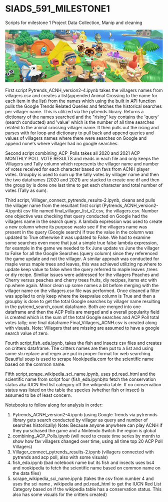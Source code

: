 # SIADS_591_MILESTONE1
Scripts for milestone 1 Project Data Collection, Manip and cleaning

![alt text](https://github.com/limesarelife/SIADS_591_MILESTONE1/blob/main/BANNER-TEST-AC.png)
 
First script Pytrends_ACNH_version2-4.ipynb takes the villagers names from villagers.csv and creates a list(appended Animal Crossing to the name for each item in the list) from the names which using the built in API function pulls the Google Trends Related Queries and fetches the historical searches per villager name. This is utilized via the pytrends library.  Returns a dictionary of the names searched and the "rising" key contains the 'query' (search conducted) and 'value' which is the number of all time searches related to the animal crossing villager name.  It then pulls out the rising and parses with for loop and dictionary to pull back and append queries and values of villagers names where there were searches on Google and append none's where villager had no google searches.

Second script combining_ACP_Polls takes all 2020 and 2021 ACP MONTHLY POLL VOTE RESULTS and reads in each file and only keeps the Villagers and Tally column which represents the villager name and number of votes received for each character based on favs from ACNH player votes.  Groupby is used to sum up the tally votes by villager name and then the two dataframes (2020 and 2021) are stacked to create one df and then the group by is done one last time to get each character and total number of votes (Tally as sum).  

Third script, Villager_connect_pytrends_results-2.ipynb, cleans and pulls the villager name from the resultant first script (Pytrends_ACNH_version2-4.ipynb) csv file named final_villager_list_v2.csv, the villagers.csv. Number one objective was checking that query conducted on Google had the villagers name in the search query.  A lambda expression was used to create a new column where its purpose wasto see if the villagers name was present in the query (Google search) if true the value in the column was updated to True otherwise it was updated to False.  We had to examine some searches even more that just a simple true false lambda expression, for example in the game we needed to fix June update vs June the villager to False for all the Google Searches (query column) since they referenced the game update and not the villager.  A similar approah was conducted for maple verus maple trees and leaves, this was achieved utilizing np.where to update keep value to false when the query referred to maple leaves ,trees or diy recipe.  Similiar issues were addressed for the villagers Peaches and Cherry versus peaches and cherry trees fruits, diy recipes, items etc with np.where again. Minor clean up some names a bit before merging with the villager name on the villagers.csv file was performed.  Once cleaned a filter was applied to only keep where the keepvalue column is True and then a groupby is done to get the total Google searches by villager name resulting in the pytrend_search_count dataframe.  Both are merged into one dataframe and then the ACP Polls are merged and a overall popularity field is created which is the sum of the total Google searches and ACP Poll total votes tally; one final dataframe Final_Villagers_ACNH.csv is created along with visuals. Note: Villagers that are missing are assumed to have a google search value of zero.

Fourth script,fish_eda.ipynb, takes the fish and insects csv files and creates on critters dataframe.  The critters names are then put to a list and using some str.replace and regex are put in proper format for web searching.  Beautfiul soup is used to scrape Nookipedia.com for the scientific name based on the common name.

Fifth script,scrape_wikipedia_sci_name.ipynb, uses pd.read_html and the scientific name from script four (fish_eda.ipynb)to fetch the conservation status aka IUCN Red list category off the wikipedia table.  If no conservation status was listed on the table the species (whether fish or insect) is assumed to be of least concern.

Notebooks to follow along for analysis in order:
1. Pytrends_ACNH_version2-4.ipynb (using Google Trends via pytrennds library gets search conducted by villager as query and number of searches historically)
   Note: Because anyone anywhere can play ACNH if they purschased the game and a Nintendo Switch the region is global 
2. combining_ACP_Polls.ipynb (will need to create time series by month to show how fav villagers changed over time, using all time top 20 ACP Poll Villagers)
3. Villager_connect_pytrends_results-2.ipynb (villagers connected with pytrends and acp poll, also with some visuals)
4. fish_eda.ipynb (bad notebook name but its fish and insects uses bs4 and nookipedia to fetch the scientific name based on common name on the data files)
5. scrape_wikipedia_sci_name.ipynb (takes the csv from number 4 and uses the sci name , wikipedia and pd.read_html to get the IUCN Red List Category based on if the wikipedia table has a conservation status. This also has some visuals for the critters created) 

